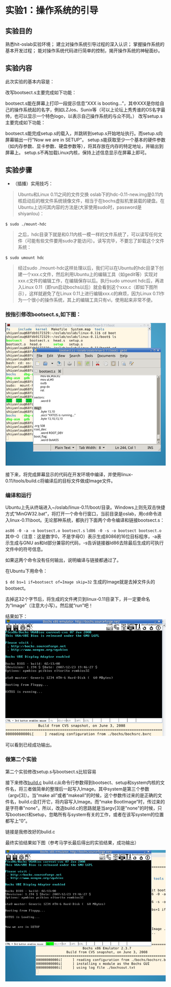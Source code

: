 # 实验1：操作系统的引导

## 实验目的
熟悉hit-oslab实验环境；
建立对操作系统引导过程的深入认识；
掌握操作系统的基本开发过程；
能对操作系统代码进行简单的控制，揭开操作系统的神秘面纱。

## 实验内容
此次实验的基本内容是：

改写bootsect.s主要完成如下功能：

bootsect.s能在屏幕上打印一段提示信息“XXX is booting...”，其中XXX是你给自己的操作系统起的名字，例如LZJos、Sunix等（可以上论坛上秀秀谁的OS名字最帅，也可以显示一个特色logo，以表示自己操作系统的与众不同。）
改写setup.s主要完成如下功能：

bootsect.s能完成setup.s的载入，并跳转到setup.s开始地址执行。而setup.s向屏幕输出一行"Now we are in SETUP"。
setup.s能获取至少一个基本的硬件参数（如内存参数、显卡参数、硬盘参数等），将其存放在内存的特定地址，并输出到屏幕上。
setup.s不再加载Linux内核，保持上述信息显示在屏幕上即可。

## 实验步骤

* （插播）实用技巧：
> Ubuntu和Linux 0.11之间的文件交换
> oslab下的hdc-0.11-new.img是0.11内核启动后的根文件系统镜像文件，相当于在bochs虚拟机里装载的硬盘。在Ubuntu上访问其内容的方法是(大家使用sudo时，password是shiyanlou)：

`$ sudo ./mount-hdc`

> 之后，hdc目录下就是和0.11内核一模一样的文件系统了，可以读写任何文件（可能有些文件要用sudo才能访问）。读写完毕，不要忘了卸载这个文件系统：

`$ sudo umount hdc`

> 经过sudo ./mount-hdc这样处理以后，我们可以在Ubuntu的hdc目录下创建一个xxx.c文件，然后利用Ubuntu上的编辑工具（如gedit等）实现对xxx.c文件的编辑工作，在编辑保存以后。执行sudo umount hdc后，再进入Linux 0.11（即run启动bochs以后）就会看到这个xxx.c（即如下图所示），这样就避免了在Linux 0.11上进行编辑xxx.c的麻烦，因为Linux 0.11作为一个很小的操作系统，其上的编辑工具只有vi，使用起来非常不便。

### 按指引修改bootsect.s,如下图：
![t1](https://github.com/KXTV587/HIT-OSLAB/blob/master/%E7%94%A8%E5%88%B0%E7%9A%84%E5%9B%BE%E7%89%87/%E5%AE%9E%E9%AA%8C1/1.png)

接下来，将完成屏幕显示的代码在开发环境中编译，并使用linux-0.11/tools/build.c将编译后的目标文件做成Image文件。

### 编译和运行
Ubuntu上先从终端进入~/oslab/linux-0.11/boot/目录。Windows上则先双击快捷方式“MinGW32.bat”，将打开一个命令行窗口，当前目录是oslab，用cd命令进入linux-0.11\boot。无论那种系统，都执行下面两个命令编译和链接bootsect.s：

`as86 -0 -a -o bootsect.o bootsect.s`
`ld86 -0 -s -o bootsect bootsect.o`
其中-0（注意：这是数字0，不是字母O）表示生成8086的16位目标程序，-a表示生成与GNU as和ld部分兼容的代码，-s告诉链接器ld86去除最后生成的可执行文件中的符号信息。

如果这两个命令没有任何输出，说明编译与链接都通过了。

在Ubuntu下用命令：

`$ dd bs=1 if=bootsect of=Image skip=32`
生成的Image就是去掉文件头的bootsect。

去掉这32个字节后，将生成的文件拷贝到linux-0.11目录下，并一定要命名为“Image”（注意大小写）。然后就“run”吧！

结果如下：
![t3](https://github.com/KXTV587/HIT-OSLAB/blob/master/%E7%94%A8%E5%88%B0%E7%9A%84%E5%9B%BE%E7%89%87/%E5%AE%9E%E9%AA%8C1/3.png)

可以看到已经成功输出。

### 做第二个实验

第二个实验修改setup.s与bootsect.s比较容易

接下来修改[build.c](https://github.com/KXTV587/HIT-OSLAB/blob/master/%E7%94%A8%E5%88%B0%E7%9A%84%E5%9B%BE%E7%89%87/%E5%AE%9E%E9%AA%8C1/bulid.c)
build.c从命令行参数得到bootsect、setup和system内核的文件名，将三者做简单的整理后一起写入Image。其中system是第三个参数（argv[3]）。当“make all”或者“makeall”的时候，这个参数传过来的是正确的文件名，build.c会打开它，将内容写入Image。而“make BootImage”时，传过来的是字符串"none"。所以，改造build.c的思路就是当argv[3]是"none"的时候，只写bootsect和setup，忽略所有与system有关的工作，或者在该写system的位置都写上“0”。

链接是我修改好的bulid.c

最终实验结果如下图（参考马学长最后得出的实验结果，成功输出）

![t5](https://github.com/KXTV587/HIT-OSLAB/blob/master/%E7%94%A8%E5%88%B0%E7%9A%84%E5%9B%BE%E7%89%87/%E5%AE%9E%E9%AA%8C1/5.png)
